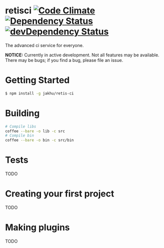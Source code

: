 # retisci [![Code Climate](https://codeclimate.com/github/jakhu/retis-ci/badges/gpa.svg)](https://codeclimate.com/github/jakhu/retis-ci) [![Dependency Status](https://david-dm.org/jakhu/retis-ci.svg)](https://david-dm.org/jakhu/retis-ci) [![devDependency Status](https://david-dm.org/jakhu/retis-ci/dev-status.svg)](https://david-dm.org/jakhu/retis-ci#info=devDependencies)
The advanced ci service for everyone.

**NOTICE:** Currently in active development. Not all features may be available. There may be bugs; if you find a bug, please file an issue.

# Getting Started
```bash
$ npm install -g jakhu/retis-ci
```
# Building
```bash
# Compile libs
coffee --bare -o lib -c src
# Compile bin
coffee --bare -o bin -c src/bin
```

# Tests
TODO

# Creating your first project
TODO

# Making plugins
TODO
